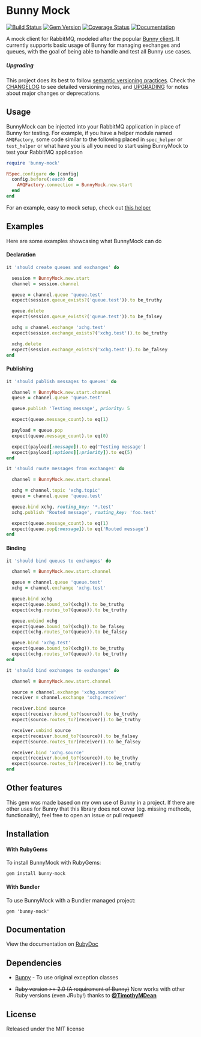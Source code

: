 Bunny Mock
==========

[![Build Status](https://travis-ci.org/arempe93/bunny-mock.svg?branch=master)](https://travis-ci.org/arempe93/bunny-mock)
[![Gem Version](https://badge.fury.io/rb/bunny-mock.svg)](https://rubygems.org/gems/bunny-mock)
[![Coverage Status](https://coveralls.io/repos/arempe93/bunny-mock/badge.svg?branch=master&service=github)](https://coveralls.io/github/arempe93/bunny-mock?branch=master)
[![Documentation](http://inch-ci.org/github/arempe93/bunny-mock.svg?branch=master)](http://www.rubydoc.info/github/arempe93/bunny-mock)

A mock client for RabbitMQ, modeled after the popular [Bunny client](https://github.com/ruby-amqp/bunny). It currently supports basic usage of Bunny for managing exchanges and queues, with the goal of being able to handle and test all Bunny use cases.

##### Upgrading

This project does its best to follow [semantic versioning practices](http://semver.org/). Check the [CHANGELOG](CHANGELOG.md) to see detailed versioning notes, and [UPGRADING](UPGRADING.md) for notes about major changes or deprecations.

## Usage

BunnyMock can be injected into your RabbitMQ application in place of Bunny for testing. For example, if you have a helper module named `AMQFactory`, some code similar to the following placed in `spec_helper` or `test_helper` or what have you is all you need to start using BunnyMock to test your RabbitMQ application

```ruby
require 'bunny-mock'

RSpec.configure do |config|
  config.before(:each) do
    AMQFactory.connection = BunnyMock.new.start
  end
end
```

For an example, easy to mock setup, check out [this helper](https://gist.github.com/arempe93/8143edb17c57666e738f)

## Examples

Here are some examples showcasing what BunnyMock can do

#### Declaration

```ruby
it 'should create queues and exchanges' do

  session = BunnyMock.new.start
  channel = session.channel

  queue = channel.queue 'queue.test'
  expect(session.queue_exists?('queue.test')).to be_truthy

  queue.delete
  expect(session.queue_exists?('queue.test')).to be_falsey

  xchg = channel.exchange 'xchg.test'
  expect(session.exchange_exists?('xchg.test')).to be_truthy

  xchg.delete
  expect(session.exchange_exists?('xchg.test')).to be_falsey
end
```

#### Publishing

```ruby
it 'should publish messages to queues' do

  channel = BunnyMock.new.start.channel
  queue = channel.queue 'queue.test'

  queue.publish 'Testing message', priority: 5

  expect(queue.message_count).to eq(1)

  payload = queue.pop
  expect(queue.message_count).to eq(0)

  expect(payload[:message]).to eq('Testing message')
  expect(payload[:options][:priority]).to eq(5)
end

it 'should route messages from exchanges' do

  channel = BunnyMock.new.start.channel

  xchg = channel.topic 'xchg.topic'
  queue = channel.queue 'queue.test'

  queue.bind xchg, routing_key: '*.test'
  xchg.publish 'Routed message', routing_key: 'foo.test'

  expect(queue.message_count).to eq(1)
  expect(queue.pop[:message]).to eq('Routed message')
end
```

#### Binding

```ruby
it 'should bind queues to exchanges' do

  channel = BunnyMock.new.start.channel

  queue = channel.queue 'queue.test'
  xchg = channel.exchange 'xchg.test'

  queue.bind xchg
  expect(queue.bound_to?(xchg)).to be_truthy
  expect(xchg.routes_to?(queue)).to be_truthy

  queue.unbind xchg
  expect(queue.bound_to?(xchg)).to be_falsey
  expect(xchg.routes_to?(queue)).to be_falsey

  queue.bind 'xchg.test'
  expect(queue.bound_to?(xchg)).to be_truthy
  expect(xchg.routes_to?(queue)).to be_truthy
end

it 'should bind exchanges to exchanges' do

  channel = BunnyMock.new.start.channel

  source = channel.exchange 'xchg.source'
  receiver = channel.exchange 'xchg.receiver'

  receiver.bind source
  expect(receiver.bound_to?(source)).to be_truthy
  expect(source.routes_to?(receiver)).to be_truthy

  receiver.unbind source
  expect(receiver.bound_to?(source)).to be_falsey
  expect(source.routes_to?(receiver)).to be_falsey

  receiver.bind 'xchg.source'
  expect(receiver.bound_to?(source)).to be_truthy
  expect(source.routes_to?(receiver)).to be_truthy
end
```

## Other features

This gem was made based on my own use of Bunny in a project. If there are other uses for Bunny that this library does not cover (eg. missing methods, functionality), feel free to open an issue or pull request!


## Installation

#### With RubyGems

To install BunnyMock with RubyGems:

```
gem install bunny-mock
```

#### With Bundler

To use BunnyMock with a Bundler managed project:

```
gem 'bunny-mock'
```

## Documentation

View the documentation on [RubyDoc](http://www.rubydoc.info/github/arempe93/bunny-mock)

## Dependencies

* [Bunny](https://github.com/ruby-amqp/bunny) - To use original exception classes

* ~~Ruby version >= 2.0 (A requirement of Bunny)~~ Now works with other Ruby versions (even JRuby!) thanks to **[@TimothyMDean](https://github.com/TimothyMDean)**

## License

Released under the MIT license
